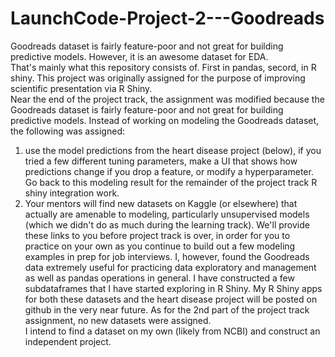 # LaunchCode-Project-2---Goodreads
Goodreads dataset is fairly feature-poor and not great for building predictive models. However, it is an awesome dataset for EDA.   
That's mainly what this repository consists of.  First in pandas, secord, in R shiny.
This project was originally assigned for the purpose of improving scientific presentation via R Shiny.  
Near the end of the project track, the assignment was modified because the Goodreads dataset is fairly feature-poor
and not great for building predictive models. Instead of working on modeling the Goodreads dataset, the following was assigned: 
1.	 use the model predictions from the heart disease project (below), if you tried a few different tuning parameters,
make a UI that shows how predictions change if you drop a feature, or modify a hyperparameter.
Go back to this modeling result for the remainder of the project track R shiny integration work.
2.	Your mentors will find new datasets on Kaggle (or elsewhere) that actually are amenable to modeling, 
particularly unsupervised models (which we didn't do as much during the learning track).
We'll provide these links to you before project track is over, in order for you to practice on your own 
as you continue to build out a few modeling examples in prep for job interviews.
I, however, found the Goodreads data extremely useful for practicing data exploratory and management 
as well as pandas operations in general.  I have constructed a few subdataframes that I have started 
exploring in R Shiny.  My R Shiny apps for both these datasets and the heart disease project will be 
posted on github in the very near future. 
As for the 2nd part of the project track assignment, no new datasets were assigned.  
I intend to find a dataset on my own (likely from NCBI) and construct an independent project.
